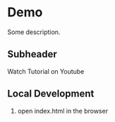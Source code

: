 # Demo

Some description.

## Subheader

Watch Tutorial on Youtube

## Local Development 

1. open index.html in the browser
